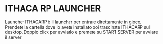 # ITHACA RP LAUNCHER 
Launcher ITHACARP è il launcher per entrare direttamente in gioco.
Prendete la cartella dove lo avete installato poi trascinate  ITHACARP sul desktop. 
Doppio click per avviarlo e premere su START SERVER per avviare il server
